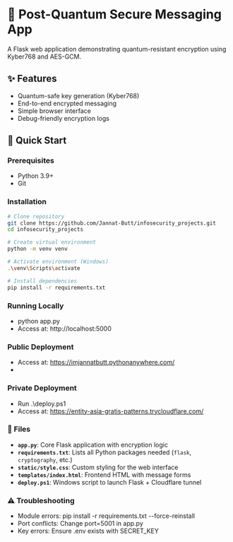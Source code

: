 # 🔐 Post-Quantum Secure Messaging App

A Flask web application demonstrating quantum-resistant encryption using Kyber768 and AES-GCM.

## ✨ Features
- Quantum-safe key generation (Kyber768)
- End-to-end encrypted messaging
- Simple browser interface
- Debug-friendly encryption logs

## 🚀 Quick Start

### Prerequisites
- Python 3.9+
- Git

### Installation
```bash
# Clone repository
git clone https://github.com/Jannat-Butt/infosecurity_projects.git
cd infosecurity_projects

# Create virtual environment
python -m venv venv

# Activate environment (Windows)
.\venv\Scripts\activate

# Install dependencies
pip install -r requirements.txt
```
### Running Locally
  - python app.py
  - Access at: http://localhost:5000

### Public Deployment
  - Access at: https://imjannatbutt.pythonanywhere.com/
  - 
### Private Deployment
  - Run .\deploy.ps1
  - Access at: https://entity-asia-gratis-patterns.trycloudflare.com/


### 📂 Files
  - **`app.py`**: Core Flask application with encryption logic
  - **`requirements.txt`**: Lists all Python packages needed (`flask`, `cryptography`, etc.)
  - **`static/style.css`**: Custom styling for the web interface
  - **`templates/index.html`**: Frontend HTML with message forms
  - **`deploy.ps1`**: Windows script to launch Flask + Cloudflare tunnel


### ⚠️ Troubleshooting
  - Module errors: pip install -r requirements.txt --force-reinstall
  - Port conflicts: Change port=5001 in app.py
  - Key errors: Ensure .env exists with SECRET_KEY
